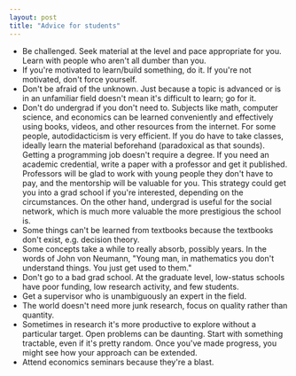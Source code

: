```yaml
---
layout: post
title: "Advice for students"
---
```


* Be challenged. Seek material at the level and pace appropriate for you.
  Learn with people who aren't all dumber than you.
* If you're motivated to learn/build something, do it. If you're not motivated,
  don't force yourself.
* Don't be afraid of the unknown. Just because a topic is advanced or
  is in an unfamiliar field doesn't mean it's difficult to learn; go for it.
* Don't do undergrad if you don't need to. Subjects like math, computer
  science, and economics can be learned conveniently and effectively
  using books, videos, and other resources from the internet. For some
  people, autodidacticism is very efficient.
  If you do have to take classes, ideally learn the material beforehand
  (paradoxical as that sounds).
  Getting a programming job doesn't require a degree. If you need an
  academic credential, write a paper with a professor and get it published.
  Professors will be glad to work with young people they don't have to pay,
  and the mentorship will be valuable for you.
  This strategy could get you into a grad school if you're interested,
  depending on the circumstances.
  On the other hand, undergrad is useful for the social network, which is much
  more valuable the more prestigious the school is.
* Some things can't be learned from textbooks because the textbooks don't
  exist, e.g. decision theory.
* Some concepts take a while to really absorb, possibly years. In the words
  of John von Neumann,
  "Young man, in mathematics you don't understand things. You just get used to
  them."
* Don't go to a bad grad school. At the graduate level, low-status schools
  have poor funding, low research activity, and few students.
* Get a supervisor who is unambiguously an expert in the field.
* The world doesn't need more junk research, focus on quality rather than
  quantity.
* Sometimes in research it's more productive to explore without a particular
  target. Open problems can be daunting. Start with something tractable,
  even if it's pretty random. Once you've made progress, you might see how
  your approach can be extended.
* Attend economics seminars because they're a blast.

